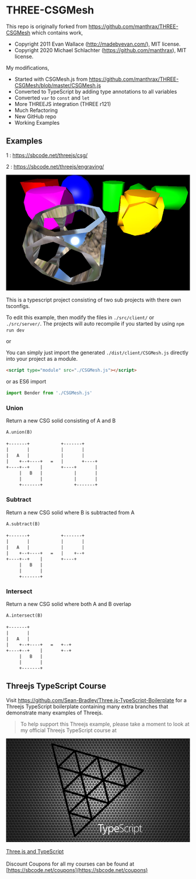 # THREE-CSGMesh

This repo is originally forked from https://github.com/manthrax/THREE-CSGMesh which contains work,
- Copyright 2011 Evan Wallace (http://madebyevan.com/), MIT license.
- Copyright 2020 Michael Schlachter (https://github.com/manthrax), MIT license.

My modifications,

- Started with CSGMesh.js from https://github.com/manthrax/THREE-CSGMesh/blob/master/CSGMesh.js
- Converted to TypeScript by adding type annotations to all variables
- Converted `var` to `const` and `let`
- More THREEJS integration (THREE r121)
- Much Refactoring
- New GitHub repo
- Working Examples

## Examples

1 : https://sbcode.net/threejs/csg/

2 : https://sbcode.net/threejs/engraving/

![Example](docs/csg.jpg)

This is a typescript project consisting of two sub projects with there own tsconfigs.

To edit this example, then modify the files in `./src/client/` or `./src/server/`. The projects will auto recompile if you started by using `npm run dev`

or

You can simply just import the generated `./dist/client/CSGMesh.js` directly into your project as a module.

```html
<script type="module" src="./CSGMesh.js"></script>
```

or as ES6 import

```typescript
import Bender from './CSGMesh.js'
```


### Union

Return a new CSG solid consisting of A and B

    A.union(B)

    +-------+            +-------+
    |       |            |       |
    |   A   |            |       |
    |    +--+----+   =   |       +----+
    +----+--+    |       +----+       |
         |   B   |            |       |
         |       |            |       |
         +-------+            +-------+

### Subtract

Return a new CSG solid where B is subtracted from A

    A.subtract(B)

    +-------+            +-------+
    |       |            |       |
    |   A   |            |       |
    |    +--+----+   =   |    +--+
    +----+--+    |       +----+
         |   B   |
         |       |
         +-------+

### Intersect

Return a new CSG solid where both A and B overlap

    A.intersect(B)

    +-------+
    |       |
    |   A   |
    |    +--+----+   =   +--+
    +----+--+    |       +--+
         |   B   |
         |       |
         +-------+



## Threejs TypeScript Course

Visit https://github.com/Sean-Bradley/Three.js-TypeScript-Boilerplate for a Threejs TypeScript boilerplate containing many extra branches that demonstrate many examples of Threejs.

> To help support this Threejs example, please take a moment to look at my official Threejs TypeScript course at 

[![Threejs TypeScript Course](docs/threejs-course-image.png)](https://www.udemy.com/course/threejs-tutorials/?referralCode=4C7E1DE91C3E42F69D0F)

  [Three.js and TypeScript](https://www.udemy.com/course/threejs-tutorials/?referralCode=4C7E1DE91C3E42F69D0F)<br/>  
  Discount Coupons for all my courses can be found at [https://sbcode.net/coupons](https://sbcode.net/coupons)
